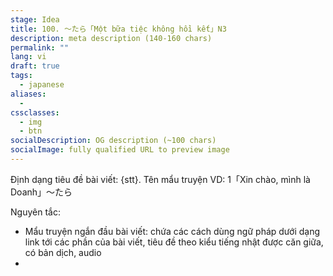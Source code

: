 ```yaml
---
stage: Idea
title: 100. 〜たら「Một bữa tiệc không hồi kết」N3
description: meta description (140‑160 chars)
permalink: ""
lang: vi
draft: true
tags:
  - japanese
aliases:
  - 
cssclasses:
  - img
  - btn
socialDescription: OG description (~100 chars)
socialImage: fully qualified URL to preview image
---
```

Định dạng tiêu đề bài viết: {stt}. Tên mẩu truyện 
VD: 1「Xin chào, mình là Doanh」〜たら   

Nguyên tắc:
- Mẩu truyện ngắn đầu bài viết: chứa các cách dùng ngữ pháp dưới dạng link tới các phần của bài viết, tiêu đề theo kiểu tiếng nhật được căn giữa, có bản dịch, audio
- 




